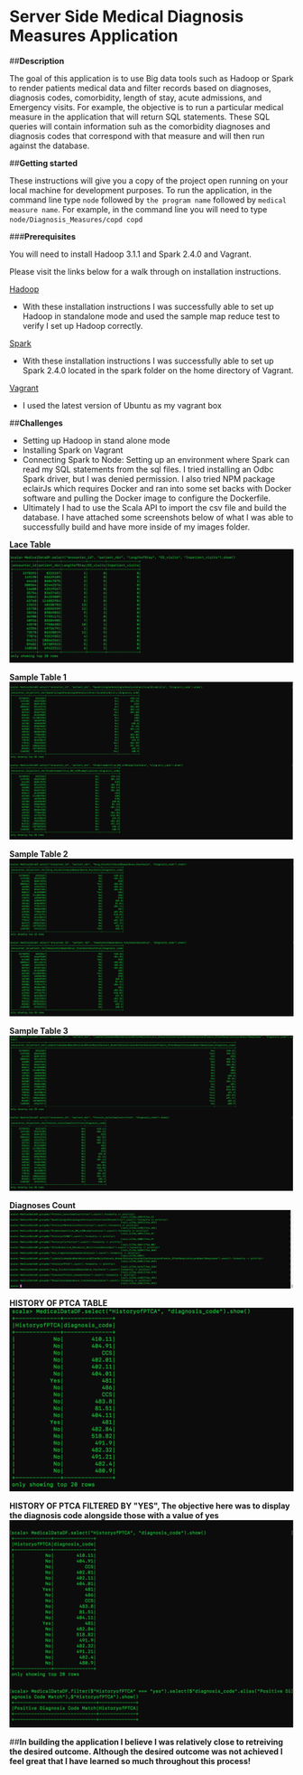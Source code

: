 # Server Side Medical Diagnosis Measures Application

##**Description**

The goal of this application is to use Big data tools such as Hadoop or Spark to render patients medical data and filter records based on diagnoses, diagnosis codes, comorbidity, length of stay, acute admissions, and Emergency visits.
For example, the objective is to run a particular medical measure in the application that will return SQL statements. These SQL queries will contain information suh as the comorbidity diagnoses and diagnosis codes that correspond with that measure and will then run against the database.  

##**Getting started**

These instructions will give you a copy of the project open running on your local machine for development purposes.  To run the application, in the command line type `node` followed by `the program name` followed by `medical measure name`.
For example, in the command line you will need to type `node/Diagnosis_Measures/copd copd`

###**Prerequisites**

You will need to install Hadoop 3.1.1 and Spark 2.4.0 and Vagrant.

Please visit the links below for a walk through on installation instructions.

[Hadoop](https://www.digitalocean.com/community/tutorials/how-to-install-hadoop-in-stand-alone-mode-on-ubuntu-18-04
)
- With these installation instructions I was successfully able to set up Hadoop in standalone mode and used the sample map reduce test to verify I set up Hadoop correctly.

[Spark](https://spark.apache.org/downloads.html)
- With these installation instructions I was successfully able to set up Spark 2.4.0 located in the spark folder on the home directory of Vagrant.

[Vagrant](https://app.vagrantup.com/bento/boxes/ubuntu-18.04)
- I used the latest version of Ubuntu as my vagrant box

##**Challenges**
- Setting up Hadoop in stand alone mode
- Installing Spark on Vagrant
- Connecting Spark to Node: Setting up an environment where Spark can read my SQL statements from the sql files.  I tried installing an Odbc Spark driver, but I was denied permission.  I also tried NPM package eclairJs which requires Docker and ran into some set backs with Docker software and pulling the Docker image to configure the Dockerfile.
- Ultimately I had to use the Scala API to import the csv file and build the database.  I have attached some screenshots below of what I was able to successfully build and have more inside of my images folder.

**Lace Table**
![picture](images/LaceTable.png)

**Sample Table 1**
![picture](images/Table1.png)

**Sample Table 2**
![picture](images/Table2.png)

**Sample Table 3**
![picture](images/Table3.png)

**Diagnoses Count**
![picture](images/Count_diagnoses.png)

**HISTORY OF PTCA TABLE**
![picture](images/HofPTCA_TABLE.png)

**HISTORY OF PTCA FILTERED BY "YES", The objective here was to display the diagnosis code alongside those with a value of yes**
![picture](images/PTCA_Table_diagnosis_Match.png)


##**In building the application I believe I was relatively close to retreiving the desired outcome.  Although the desired outcome was not achieved I feel great that I have learned so much throughout this process!** 




